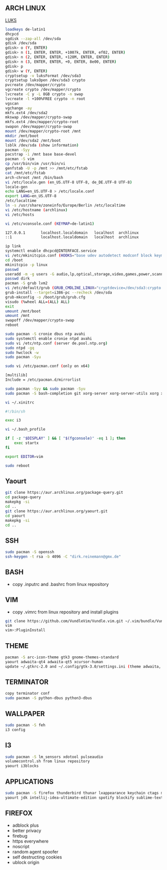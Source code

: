 ## ARCH LINUX

[LUKS](https://wiki.archlinux.org/index.php/Dm-crypt/Device_encryption#Encryption_options_for_LUKS_mode)

```bash
loadkeys de-latin1
dhcpcd
sgdisk --zap-all /dev/sda
gdisk /dev/sda
gdisk> o (Y, ENTER)
gdisk> n (1, ENTER, ENTER, +1007k, ENTER, ef02, ENTER)
gdisk> n (2, ENTER, ENTER, +128M, ENTER, ENTER)
gdisk> n (3, ENTER, ENTER, +0, ENTER, 8e00, ENTER)
gdisk> p
gdisk> w (Y, ENTER)
cryptsetup -v luksFormat /dev/sda3
cryptsetup luksOpen /dev/sda3 crypto
pvcreate /dev/mapper/crypto
vgcreate crypto /dev/mapper/crypto
lvcreate -C y -L 8GB crypto -n swap
lvcreate -l +100%FREE crypto -n root
vgscan
vgchange -ay
mkfs.ext4 /dev/sda2
mkswap /dev/mapper/crypto-swap
mkfs.ext4 /dev/mapper/crypto-root
swapon /dev/mapper/crypto-swap
mount /dev/mapper/crypto-root /mnt
mkdir /mnt/boot
mount /dev/sda2 /mnt/boot
lsblk /dev/sda (show information)
pacman -Syy
pacstrap -i /mnt base base-devel
pacman -S vim
cp /usr/bin/vim /usr/bin/vi
genfstab -U -p /mnt >> /mnt/etc/fstab
cat /mnt/etc/fstab
arch-chroot /mnt /bin/bash
vi /etc/locale.gen (en_US.UTF-8 UTF-8, de_DE.UTF-8 UTF-8)
locale-gen
echo LANG=en_US.UTF-8 > /etc/locale.conf
export LANG=en_US.UTF-8
/etc/localtime
ln -s /usr/share/zoneinfo/Europe/Berlin /etc/localtime
vi /etc/hostname (archlinux)
vi /etc/hosts
```

```bash
vi /etc/vconsole.conf (KEYMAP=de-latin1)

127.0.0.1       localhost.localdomain   localhost  archlinux
::1             localhost.localdomain   localhost  archlinux
```

```bash
ip link
systemctl enable dhcpcd@INTERFACE.service
vi /etc/mkinitcpio.conf (HOOKS="base udev autodetect modconf block keymap encrypt lvm2 filesystems keyboard fsck")
cd /boot
mkinitcpio -p linux
passwd
useradd -m -g users -G audio,lp,optical,storage,video,games,power,scanner,wheel -s /bin/bash dirk
passwd dirk
pacman -S grub lvm2
vi /etc/default/grub (GRUB_CMDLINE_LINUX="cryptdevice=/dev/sda3:crypto resume=/dev/crypto/swap")
grub-install --target=i386-pc --recheck /dev/sda
grub-mkconfig -o /boot/grub/grub.cfg
visudo (%wheel ALL=(ALL) ALL)
exit
umount /mnt/boot
umount /mnt
swapoff /dev/mapper/crypto-swap
reboot
```

```bash
sudo pacman -S cronie dbus ntp avahi
sudo systemctl enable cronie ntpd avahi
sudo vi /etc/ntp.conf (server de.pool.ntp.org)
sudo ntpd -gq
sudo hwclock -w
sudo pacman -Syu
```

```bash
sudo vi /etc/pacman.conf (only on x64)

[multilib]
Include = /etc/pacman.d/mirrorlist
```

```bash
sudo pacman -Syy && sudo pacman -Syu
sudo pacman -S bash-completion git xorg-server xorg-server-utils xorg xorg-xinit xorg-drivers i3 i3-wm i3-status dmenu rofi dunst terminator xterm
```

```bash
vi ~/.xinitrc

#!/bin/sh

exec i3
```

```bash
vi ~/.bash_profile

if [ -z "$DISPLAY" ] && [ "$(fgconsole)" -eq 1 ]; then
    exec startx
fi

export EDITOR=vim
```

```bash
sudo reboot
```

## Yaourt

```bash
git clone https://aur.archlinux.org/package-query.git
cd package-query
makepkg -si
cd ..
git clone https://aur.archlinux.org/yaourt.git
cd yaourt
makepkg -si
cd ..
```

## SSH

```bash
sudo pacman -S openssh
ssh-keygen -t rsa -b 4096 -C "dirk.reinemann@gmx.de"
```

## BASH

* copy .inputrc and .bashrc from linux repository

## VIM

* copy .vimrc from linux repository and install plugins

```bash
git clone https://github.com/VundleVim/Vundle.vim.git ~/.vim/bundle/Vundle.vim
vim
vim>:PluginInstall
```

## THEME

```bash
pacman -S arc-icon-theme gtk3 gnome-themes-standard
yaourt adwaita-qt4 adwaita-qt5 xcursor-human
update ~/.gtkrc-2.0 and ~/.config/gtk-3.0/settings.ini (theme adwaita, cursor human, icon arc)
```

## TERMINATOR

```bash
copy terminator conf
sudo pacman -S python-dbus python3-dbus
```

## WALLPAPER

```bash
sudo pacman -S feh
i3 config
```

## I3

```bash
sudo pacman -S lm_sensors xdotool pulseaudio
volumecontrol.sh from linux repository
yaourt i3blocks
```

## APPLICATIONS

```bash
sudo pacman -S firefox thunderbird thunar lxappearance keychain ctags meld kile rhythmbox scala chromium keepassx easytag pdfsam zeal gparted wine openttd mednafen htop libreoffice nmap wireshark-gtk filezilla
yaourt jdk intellij-idea-ultimate-edition spotify blockify sublime-text-dev skypeforlinux-bin gtkhash postman-bin
```
## FIREFOX

* adblock plus
* better privacy
* firebug
* https everywhere
* noscript
* random agent spoofer
* self destructing cookies
* ublock origin
